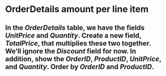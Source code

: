 # OrderDetails amount per line item

## In the *OrderDetails* table, we have the fields *UnitPrice* and *Quantity*. Create a new field, *TotalPrice*, that multiplies these two together. We’ll ignore the *Discount* field for now. In addition, show the *OrderID*, *ProductID*, *UnitPrice*, and *Quantity*. Order by *OrderID* and *ProductID*.